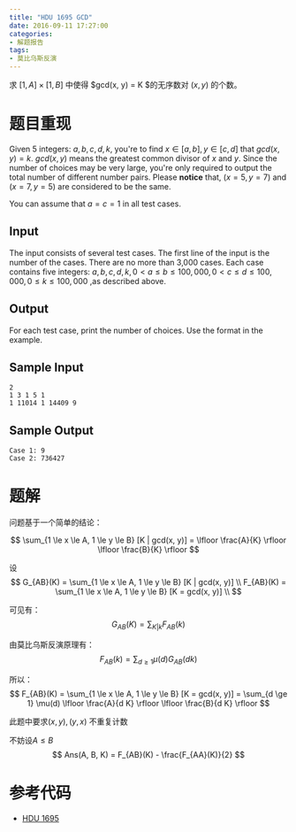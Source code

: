 ```yaml
---
title: "HDU 1695 GCD"
date: 2016-09-11 17:27:00
categories:
- 解题报告
tags:
- 莫比乌斯反演
---
```


求 $[1, A]×[1, B]$ 中使得 $gcd(x, y) = K $的无序数对 $(x, y)$ 的个数。

<!--more-->

# 题目重现
Given 5 integers: $a, b, c, d, k$, you're to find $x \in [a, b], y \in [c, d]$ that $gcd(x, y) = k$. $gcd(x, y)$ means the greatest common divisor of $x$ and $y$.
Since the number of choices may be very large, you're only required to output the total number of different number pairs.
Please **notice** that, $(x=5, y=7)$ and $(x=7, y=5)$ are considered to be the same.

You can assume that $a = c = 1$ in all test cases.

## Input
The input consists of several test cases. The first line of the input is the number of the cases. There are no more than 3,000 cases.
Each case contains five integers: 
$a, b, c, d, k, 0 < a \le b \le 100,000, 0 < c \le d \le 100,000, 0 \le k \le 100,000$
,as described above.

 

## Output
For each test case, print the number of choices. Use the format in the example.
## Sample Input
```
2
1 3 1 5 1
1 11014 1 14409 9
```


## Sample Output
```
Case 1: 9
Case 2: 736427
```

# 题解

问题基于一个简单的结论：

$$
\sum_{1 \le x \le A, 1 \le y \le B} [K | gcd(x, y)] = \lfloor \frac{A}{K} \rfloor \lfloor \frac{B}{K} \rfloor
$$

设
$$
G_{AB}(K) = \sum_{1 \le x \le A, 1 \le y \le B} [K | gcd(x, y)] \\
F_{AB}(K) = \sum_{1 \le x \le A, 1 \le y \le B} [K = gcd(x, y)] \\
$$

可见有：
$$
G_{AB}(K) = \sum_{K | k} F_{AB}(k)
$$

由莫比乌斯反演原理有：
$$
F_{AB}(k) = \sum_{d \ge 1} {\mu(d) G_{AB}(d k)}
$$

所以：
$$
F_{AB}(K) = \sum_{1 \le x \le A, 1 \le y \le B} [K = gcd(x, y)] = \sum_{d \ge 1} \mu(d) \lfloor \frac{A}{d K} \rfloor \lfloor \frac{B}{d K} \rfloor
$$

此题中要求$(x, y), (y, x)$ 不重复计数

不妨设$A \le B$
$$
Ans(A, B, K) = F_{AB}(K) - \frac{F_{AA}(K)}{2}
$$

# 参考代码
+ [HDU 1695](https://gist.github.com/zccz14/e06bd8f6afa9c707c014f5674ef97a9b)